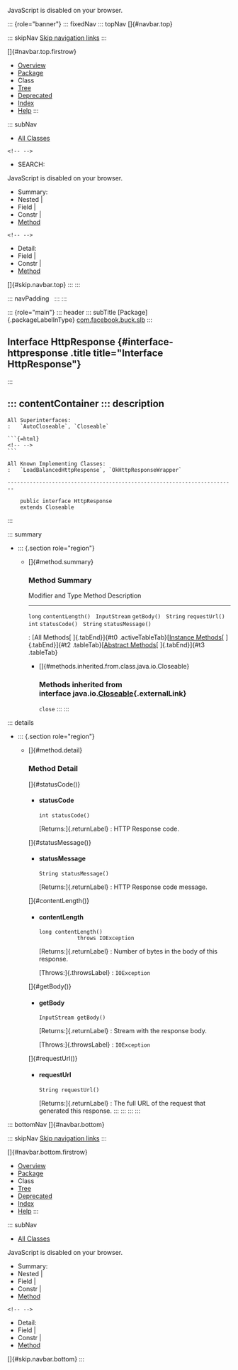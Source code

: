 <div>

JavaScript is disabled on your browser.

</div>

::: {role="banner"}
::: fixedNav
::: topNav
[]{#navbar.top}

::: skipNav
[Skip navigation links](#skip.navbar.top "Skip navigation links")
:::

[]{#navbar.top.firstrow}

-   [Overview](../../../../index.html)
-   [Package](package-summary.html)
-   Class
-   [Tree](package-tree.html)
-   [Deprecated](../../../../deprecated-list.html)
-   [Index](../../../../index-all.html)
-   [Help](../../../../help-doc.html)
:::

::: subNav
-   [All Classes](../../../../allclasses.html)

```{=html}
<!-- -->
```
-   SEARCH:

<div>

<div>

JavaScript is disabled on your browser.

</div>

</div>

<div>

-   Summary: 
-   Nested \| 
-   Field \| 
-   Constr \| 
-   [Method](#method.summary)

```{=html}
<!-- -->
```
-   Detail: 
-   Field \| 
-   Constr \| 
-   [Method](#method.detail)

</div>

[]{#skip.navbar.top}
:::
:::

::: navPadding
 
:::
:::

::: {role="main"}
::: header
::: subTitle
[Package]{.packageLabelInType} [com.facebook.buck.slb](package-summary.html)
:::

## Interface HttpResponse {#interface-httpresponse .title title="Interface HttpResponse"}
:::

::: contentContainer
::: description
-   

    All Superinterfaces:
    :   `AutoCloseable`, `Closeable`

    ```{=html}
    <!-- -->
    ```

    All Known Implementing Classes:
    :   `LoadBalancedHttpResponse`, `OkHttpResponseWrapper`

    ------------------------------------------------------------------------

        public interface HttpResponse
        extends Closeable
:::

::: summary
-   ::: {.section role="region"}
    -   []{#method.summary}

        ### Method Summary

          Modifier and Type   Method              Description
          ------------------- ------------------- -------------
          `long`              `contentLength()`    
          `InputStream`       `getBody()`          
          `String`            `requestUrl()`       
          `int`               `statusCode()`       
          `String`            `statusMessage()`    

          : [All Methods[ ]{.tabEnd}]{#t0 .activeTableTab}[[Instance
          Methods](javascript:show(2);)[ ]{.tabEnd}]{#t2
          .tableTab}[[Abstract
          Methods](javascript:show(4);)[ ]{.tabEnd}]{#t3 .tableTab}

        -   []{#methods.inherited.from.class.java.io.Closeable}

            ### Methods inherited from interface java.io.[Closeable](http://docs.oracle.com/javase/7/docs/api/java/io/Closeable.html?is-external=true "class or interface in java.io"){.externalLink}

            `close`
    :::
:::

::: details
-   ::: {.section role="region"}
    -   []{#method.detail}

        ### Method Detail

        []{#statusCode()}

        -   #### statusCode

            ``` methodSignature
            int statusCode()
            ```

            [Returns:]{.returnLabel}
            :   HTTP Response code.

        []{#statusMessage()}

        -   #### statusMessage

            ``` methodSignature
            String statusMessage()
            ```

            [Returns:]{.returnLabel}
            :   HTTP Response code message.

        []{#contentLength()}

        -   #### contentLength

            ``` methodSignature
            long contentLength()
                        throws IOException
            ```

            [Returns:]{.returnLabel}
            :   Number of bytes in the body of this response.

            [Throws:]{.throwsLabel}
            :   `IOException`

        []{#getBody()}

        -   #### getBody

            ``` methodSignature
            InputStream getBody()
            ```

            [Returns:]{.returnLabel}
            :   Stream with the response body.

            [Throws:]{.throwsLabel}
            :   `IOException`

        []{#requestUrl()}

        -   #### requestUrl

            ``` methodSignature
            String requestUrl()
            ```

            [Returns:]{.returnLabel}
            :   The full URL of the request that generated this
                response.
    :::
:::
:::
:::

::: bottomNav
[]{#navbar.bottom}

::: skipNav
[Skip navigation links](#skip.navbar.bottom "Skip navigation links")
:::

[]{#navbar.bottom.firstrow}

-   [Overview](../../../../index.html)
-   [Package](package-summary.html)
-   Class
-   [Tree](package-tree.html)
-   [Deprecated](../../../../deprecated-list.html)
-   [Index](../../../../index-all.html)
-   [Help](../../../../help-doc.html)
:::

::: subNav
-   [All Classes](../../../../allclasses.html)

<div>

<div>

JavaScript is disabled on your browser.

</div>

</div>

<div>

-   Summary: 
-   Nested \| 
-   Field \| 
-   Constr \| 
-   [Method](#method.summary)

```{=html}
<!-- -->
```
-   Detail: 
-   Field \| 
-   Constr \| 
-   [Method](#method.detail)

</div>

[]{#skip.navbar.bottom}
:::
